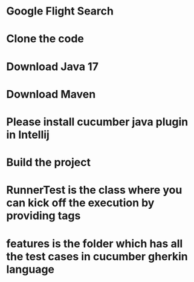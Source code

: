 # Google Flight Search
# Clone the code
# Download Java 17 
# Download Maven

# Please install cucumber java plugin in Intellij

# Build the project
# RunnerTest is the class where you can kick off the execution by providing tags
# features is the folder which has all the test cases in cucumber gherkin language


